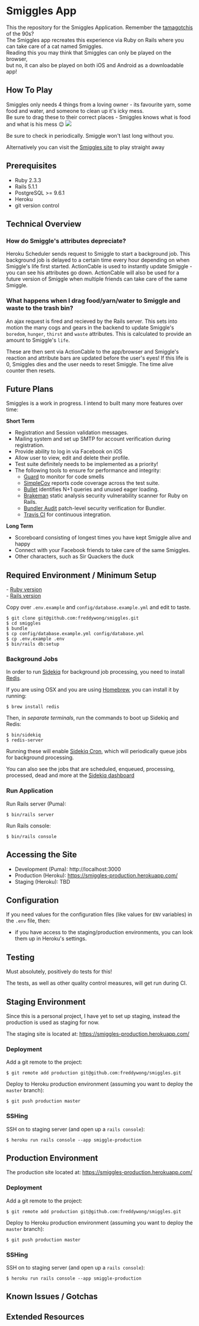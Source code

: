# Smiggles App

This the repository for the Smiggles Application.
Remember the [tamagotchis](https://en.wikipedia.org/wiki/Tamagotchi) of the 90s?  
The Smiggles app recreates this experience via Ruby on Rails where you can take care of a cat named Smiggles.  
Reading this you may think that Smiggles can only be played on the browser,   
but no, it can also be played on both iOS and Android as a downloadable app!

## How To Play
Smiggles only needs 4 things from a loving owner - its favourite yarn, some food and water, and someone to clean up it's icky mess.  
Be sure to drag these to their correct places - Smiggles knows what is food and what is his mess :wink:
![](smiggle-preview.gif)

Be sure to check in periodically. Smiggle won't last long without you.

Alternatively you can visit the [Smiggles site](https://smiggles-production.herokuapp.com/users/sign_in) to play straight away

## Prerequisites

- Ruby 2.3.3 
- Rails 5.1.1 
- PostgreSQL >= 9.6.1
- Heroku
- git version control

## Technical Overview
### How do Smiggle's attributes depreciate?
Heroku Scheduler sends request to Smiggle to start a background job. This background job is delayed to a certain time every hour depending on when Smiggle's life first started. ActionCable is used to instantly update Smiggle - you can see his attributes go down. ActionCable will also be used for a future version of Smiggle when multiple friends can take care of the same Smiggle.

### What happens when I drag food/yarn/water to Smiggle and waste to the trash bin?
An ajax request is fired and recieved by the Rails server. This sets into motion the many cogs and gears in the backend to update Smiggle's `boredom`, `hunger`, `thirst` and `waste` attributes. This is calculated to provide an amount to Smiggle's `life`. 

These are then sent via ActionCable to the app/browser and Smiggle's reaction and attribute bars are updated before the user's eyes! If this life is 0, Smiggles dies and the user needs to reset Smiggle. The time alive counter then resets.

## Future Plans
Smiggles is a work in progress. I intend to built many more features over time:

**Short Term**
- Registration and Session validation messages.
- Mailing system and set up SMTP for account verification during registration.
- Provide ability to log in via Facebook on iOS
- Allow user to view, edit and delete their profile.
- Test suite definitely needs to be implemented as a priority!
- The following tools to ensure for performance and integrity:
  - [Guard](https://github.com/guard/guard) to monitor for code smells
  - [SimpleCov](https://github.com/colszowka/simplecov) reports code coverage across the test suite.
  - [Bullet](https://github.com/flyerhzm/bullet) identifies N+1 queries and unused eager loading.
  - [Brakeman](https://github.com/presidentbeef/brakeman) static analysis security vulnerability scanner for Ruby on Rails.
  - [Bundler Audit](https://github.com/rubysec/bundler-audit) patch-level security verification for Bundler.
  - [Travis CI](https://travis-ci.org/) for continuous integration.
  
**Long Term**
- Scoreboard consisting of longest times you have kept Smiggle alive and happy
- Connect with your Facebook friends to take care of the same Smiggles.
- Other characters, such as Sir Quackers the duck

## Required Environment / Minimum Setup

\- [Ruby version](.ruby-version)<br />
\- [Rails version](Gemfile#L25)

Copy over `.env.example` and `config/database.example.yml` and edit to taste.

    $ git clone git@github.com:freddywong/smiggles.git
    $ cd smiggles
    $ bundle
    $ cp config/database.example.yml config/database.yml
    $ cp .env.example .env
    $ bin/rails db:setup

### Background Jobs

In order to run [Sidekiq](https://github.com/mperham/sidekiq) for background
job processing, you need to install [Redis](http://redis.io/).

If you are using OSX and you are using [Homebrew](http://brew.sh/), you can
install it by running:

    $ brew install redis

Then, in _separate terminals_, run the commands to boot up Sidekiq and Redis:

    $ bin/sidekiq
    $ redis-server

Running these will enable
[Sidekiq Cron](https://github.com/ondrejbartas/sidekiq-cron), which will
periodically queue jobs for background processing. 

You can also see the jobs that are scheduled, enqueued, processing, processed, dead and more at the [Sidekiq dashboard](http://localhost/sidekiq)

### Run Application

Run Rails server (Puma):

    $ bin/rails server

Run Rails console:

    $ bin/rails console

## Accessing the Site

- Development (Puma): http://localhost:3000
- Production (Heroku): https://smiggles-production.herokuapp.com/
- Staging (Heroku): TBD

## Configuration

If you need values for the configuration files (like values for `ENV` variables)
in the `.env` file, then:

- if you have access to the staging/production environments, you can look
  them up in Heroku's settings.

## Testing
Must absolutely, positively do tests for this!

The tests, as well as other quality control measures, will get run during CI.

## Staging Environment

Since this is a personal project, I have yet to set up staging, instead the production is used as staging for now. 

The staging site is located at: https://smiggles-production.herokuapp.com/

### Deployment

Add a git remote to the project:

    $ git remote add production git@github.com:freddywong/smiggles.git

Deploy to Heroku production environment
(assuming you want to deploy the `master` branch):

    $ git push production master

### SSHing

SSH on to staging server (and open up a `rails console`):

    $ heroku run rails console --app smiggle-production

## Production Environment

The production site located at: https://smiggles-production.herokuapp.com/

### Deployment

Add a git remote to the project:

    $ git remote add production git@github.com:freddywong/smiggles.git

Deploy to Heroku production environment
(assuming you want to deploy the `master` branch):

    $ git push production master

### SSHing

SSH on to staging server (and open up a `rails console`):

    $ heroku run rails console --app smiggle-production


## Known Issues / Gotchas

## Extended Resources
